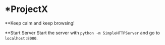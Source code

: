 *ProjectX
========
 
**Keep calm and keep browsing!


**Start Server
Start the server with `python -m SimpleHTTPServer` and go to `localhost:8000`.
